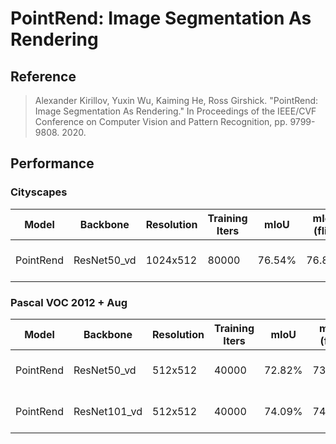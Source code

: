 # PointRend: Image Segmentation As Rendering

## Reference

> Alexander Kirillov, Yuxin Wu, Kaiming He, Ross Girshick. "PointRend: Image Segmentation As Rendering." In Proceedings of the IEEE/CVF Conference on Computer Vision and Pattern Recognition, pp. 9799-9808. 2020.

## Performance

### Cityscapes

| Model | Backbone | Resolution | Training Iters | mIoU | mIoU (flip) | mIoU (ms+flip) | Links |
|-|-|-|-|-|-|-|-|
|PointRend|ResNet50_vd|1024x512|80000|76.54%|76.84%|77.45%|[model](https://bj.bcebos.com/paddleseg/dygraph/cityscapes/pointrend_resnet50_os8_cityscapes_1024×512_80k/model.pdparams) \| [log](https://bj.bcebos.com/paddleseg/dygraph/cityscapes/pointrend_resnet50_os8_cityscapes_1024×512_80k/train.log) \| [vdl](https://paddlepaddle.org.cn/paddle/visualdl/service/app?id=bda232796400bc15141a088197d9a8c0) |

### Pascal VOC 2012 + Aug

| Model | Backbone | Resolution | Training Iters | mIoU | mIoU (flip) | mIoU (ms+flip) | Links |
|-|-|-|-|-|-|-|-|
|PointRend|ResNet50_vd|512x512|40000|72.82%|73.53%|74.62%|[model](hhttps://bj.bcebos.com/paddleseg/dygraph/pascal_voc12/pointrend_resnet50_os8_voc12aug_512×512_40k/model.pdparams) \| [log](https://bj.bcebos.com/paddleseg/dygraph/pascal_voc12/pointrend_resnet50_os8_voc12aug_512×512_40k/train.log) \| [vdl](https://paddlepaddle.org.cn/paddle/visualdl/service/app?id=35c2d83707f51b23eabbe734606493a5) |
|PointRend|ResNet101_vd|512x512|40000|74.09%|74.7%|74.85%|[model](https://bj.bcebos.com/paddleseg/dygraph/pascal_voc12/pointrend_resnet101_os8_voc12aug_512×512_40k/model.pdparams) \| [log](https://bj.bcebos.com/paddleseg/dygraph/pascal_voc12/pointrend_resnet101_os8_voc12aug_512×512_40k/train.log) \| [vdl](https://paddlepaddle.org.cn/paddle/visualdl/service/app?id=b2f7b7e99bba213db27b52826086686a) |
